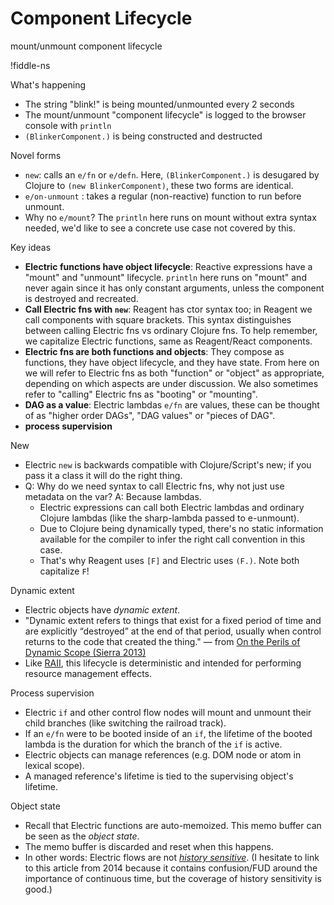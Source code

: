 # Component Lifecycle

mount/unmount component lifecycle

!fiddle-ns[](electric-tutorial.tutorial-lifecycle/Lifecycle)

What's happening

* The string "blink!" is being mounted/unmounted every 2 seconds
* The mount/unmount "component lifecycle" is logged to the browser console with `println`
* `(BlinkerComponent.)` is being constructed and destructed 

Novel forms

* `new`: calls an `e/fn` or `e/defn`. Here, `(BlinkerComponent.)` is desugared by Clojure to `(new BlinkerComponent)`, these two forms are identical.
* `e/on-unmount` : takes a regular (non-reactive) function to run before unmount.
* Why no `e/mount`? The `println` here runs on mount without extra syntax needed, we'd like to see a concrete use case not covered by this.

Key ideas

* **Electric functions have object lifecycle**: Reactive expressions have a "mount" and "unmount" lifecycle. `println` here runs on "mount" and never again since it has only constant arguments, unless the component is destroyed and recreated.
* **Call Electric fns with `new`**: Reagent has ctor syntax too; in Reagent we call components with square brackets. This syntax distinguishes between calling Electric fns vs ordinary Clojure fns. To help remember, we capitalize Electric functions, same as Reagent/React components.
* **Electric fns are both functions and objects**: They compose as functions, they have object lifecycle, and they have state. From here on we will refer to Electric fns as both "function" or "object" as appropriate, depending on which aspects are under discussion. We also sometimes refer to "calling" Electric fns as "booting" or "mounting".
* **DAG as a value**: Electric lambdas `e/fn` are values, these can be thought of as "higher order DAGs", "DAG values" or "pieces of DAG".
* **process supervision**

New

* Electric `new` is backwards compatible with Clojure/Script's new; if you pass it a class it will do the right thing.
* Q: Why do we need syntax to call Electric fns, why not just use metadata on the var? A: Because lambdas. 
  * Electric expressions can call both Electric lambdas and ordinary Clojure lambdas (like the sharp-lambda passed to e-unmount). 
  * Due to Clojure being dynamically typed, there's no static information available for the compiler to infer the right call convention in this case. 
  * That's why Reagent uses `[F]` and Electric uses `(F.)`. Note both capitalize `F`!

Dynamic extent

- Electric objects have *dynamic extent*.
- "Dynamic extent refers to things that exist for a fixed period of time and are explicitly “destroyed” at the end of that period, usually when control returns to the code that created the thing." — from [On the Perils of Dynamic Scope (Sierra 2013)](https://stuartsierra.com/2013/03/29/perils-of-dynamic-scope)
- Like [RAII](https://en.wikipedia.org/wiki/Resource_acquisition_is_initialization), this lifecycle is deterministic and intended for performing resource management effects.

Process supervision
- Electric `if` and other control flow nodes will mount and unmount their child branches (like switching the railroad track). 
- If an `e/fn` were to be booted inside of an `if`, the lifetime of the booted lambda is the duration for which the branch of the `if` is active.
- Electric objects can manage references (e.g. DOM node or atom in lexical scope).
- A managed reference's lifetime is tied to the supervising object's lifetime.

Object state

- Recall that Electric functions are auto-memoized. This memo buffer can be seen as the *object state*.
- The memo buffer is discarded and reset when this happens.
- In other words: Electric flows are not [*history sensitive*](https://blog.janestreet.com/breaking-down-frp/). (I hesitate to link to this article from 2014 because it contains confusion/FUD around the importance of continuous time, but the coverage of history sensitivity is good.)